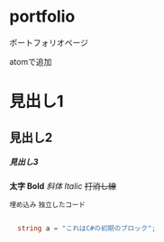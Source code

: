# portfolio
ポートフォリオページ

atomで追加

# 見出し1
## 見出し2
##### 見出し3

__太字 Bold__ _斜体 Italic_ ~~打消し線~~

`埋め込み` ```独立したコード```

```cs

  string a = "これはC#の初期のブロック";

```
